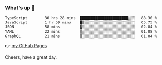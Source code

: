 ### What's up 👋

<!--START_SECTION:waka-->

```txt
TypeScript        30 hrs 28 mins  ██████████████████████░░░   88.30 %
JavaScript        1 hr 59 mins    █▒░░░░░░░░░░░░░░░░░░░░░░░   05.75 %
JSON              58 mins         ▓░░░░░░░░░░░░░░░░░░░░░░░░   02.84 %
YAML              22 mins         ▒░░░░░░░░░░░░░░░░░░░░░░░░   01.08 %
GraphQL           21 mins         ▒░░░░░░░░░░░░░░░░░░░░░░░░   01.04 %
```

<!--END_SECTION:waka-->

👉 [my GitHub Pages](https://ykzhukian.github.io)

Cheers, have a great day.

